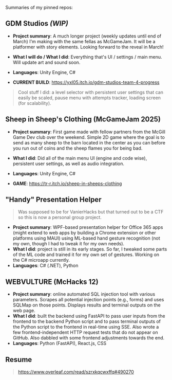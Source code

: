 Summaries of my pinned repos:

## GDM Studios _(WIP)_
- __Project summary__: A much longer project (weekly updates until end of March) I'm making with the same fellas as McGameJam. It will be a platformer with story elements. Looking forward to the reveal in March!
- __What I will do / What I did__: Everything that's UI / settings / main menu. Will update art and sound soon.
- __Languages__: Unity Engine, C#

- __CURRENT BUILD__: https://yxl05.itch.io/gdm-studios-team-4-progress
> Cool stuff I did: a level selector with persistent user settings that can easily be scaled, pause menu with attempts tracker, loading screen (for scalability).

## Sheep in Sheep's Clothing (McGameJam 2025)
- __Project summary__: First game made with fellow partners from the McGill Game Dev club over the weekend. Simple 2D game where the goal is to send as many sheep to the barn located in the center as you can before you run out of coins and the sheep flames you for being bad.
- __What I did__: Did all of the main menu UI (engine and code wise), persistent user settings, as well as audio integration.
- __Languages__: Unity Engine, C#

- __GAME__: https://tr-r.itch.io/sheep-in-sheeps-clothing

## "Handy" Presentation Helper
> Was supposed to be for VanierHacks but that turned out to be a CTF so this is now a personal group project.
- __Project summary__: WPF-based presentation helper for Office 365 apps (might extend to web apps by building a Chrome extension or other platforms using MAUI) using ML-based hand gesture recognition (not my own, though I had to tweak it for my own needs).
- __What I did__: project is still in its early stages. So far, I tweaked some parts of the ML code and trained it for my own set of gestures. Working on the C# microapp currently.
- __Languages__: C# (.NET), Python

## WEBVULTURE (McHacks 12)
- __Project summary__: online automated SQL injection tool with various parameters. Scrapes all potential injection points (e.g., forms) and uses SQLMap on those points. Displays results and terminal outputs on the web page.
- __What I did__: built the backend using FastAPI to pass user inputs from the frontend to the backend Python script and to pass terminal outputs of the Python script to the frontend in real-time using SSE. Also wrote a few frontend-independent HTTP request tests that do not appear on GitHub. Also dabbled with some frontend adjustments towards the end.
- __Languages__: Python (FastAPI), React.js, CSS

## Resume
> https://www.overleaf.com/read/szrxkqcwxffq#490270
 
<!---
yxL05/yxL05 is a ✨ special ✨ repository because its `README.md` (this file) appears on your GitHub profile.
You can click the Preview link to take a look at your changes.
--->
